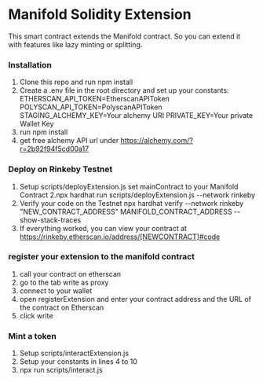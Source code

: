 # Manifold Solidity Extension

This smart contract extends the Manifold contract. So you can extend it with features like lazy minting or splitting.

### Installation

1. Clone this repo and run npm install
2. Create  a .env file in the root directory and set up your constants:
    ETHERSCAN_API_TOKEN=EtherscanAPIToken 
    POLYSCAN_API_TOKEN=PolyscanAPIToken
    STAGING_ALCHEMY_KEY=Your alchemy URI
    PRIVATE_KEY=Your private Wallet Key
3. run npm install
4. get free alchemy API url under https://alchemy.com/?r=2b92f94f5cd00a17
 
### Deploy on Rinkeby Testnet

1. Setup scripts/deployExtension.js
   set mainContract to your Manifold Contract
2.npx hardhat run scripts/deployExtension.js --network rinkeby
3. Verify your code on the Testnet 
    npx hardhat verify  --network rinkeby "NEW_CONTRACT_ADDRESS" MANIFOLD_CONTRACT_ADDRESS --show-stack-traces 
4. If everything worked, you can view your contract at        https://rinkeby.etherscan.io/address/[NEWCONTRACT]#code

### register your extension to the manifold contract

1. call your contract on etherscan
2. go to the tab write as proxy
3. connect to your wallet
4. open registerExtension and enter your contract address and the URL of the contract on Etherscan
5. click write 


### Mint a token

1. Setup scripts/interactExtension.js
2. Setup your constants in lines 4 to 10
3. npx run scripts/interact.js
 
